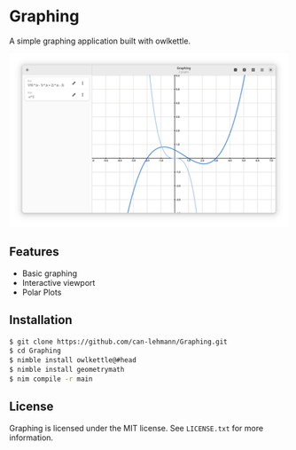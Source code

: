 # Graphing

A simple graphing application built with owlkettle.

![Screenshot](assets/screenshot.png)

## Features

- Basic graphing
- Interactive viewport
- Polar Plots

## Installation

```bash
$ git clone https://github.com/can-lehmann/Graphing.git
$ cd Graphing
$ nimble install owlkettle@#head
$ nimble install geometrymath
$ nim compile -r main
```

## License

Graphing is licensed under the MIT license.
See `LICENSE.txt` for more information.

